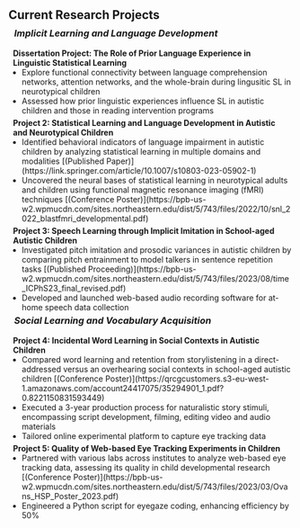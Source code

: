 <h1 id="projects"></h1>

<h2 style="margin: 60px 0px 10px;">Current Research Projects</h2>


<h3 style="margin:0 10px 0;"><em>Implicit Learning and Language Development</em></h3>
<br>
  <h4 style="margin:0 8px 0;">Dissertation Project: The Role of Prior Language Experience in Linguistic Statistical Learning</h4>
  
  <ul style="margin:0 0 5px;">
    <li>Explore functional connectivity between language comprehension networks, attention networks, and the whole-brain during lingusitic SL in neurotypical children</li>
    <li>Assessed how prior linguistic experiences influence SL in autistic children and those in reading intervention programs</li>
  </ul>


  <h4 style="margin:0 8px 0;">Project 2: Statistical Learning and Language Development in Autistic and Neurotypical Children</h4>
  
  <ul style="margin:0 0 5px;">
    <li>Identified behavioral indicators of language impairment in autistic children by analyzing statistical learning in multiple domains and modalities [(Published Paper)](https://link.springer.com/article/10.1007/s10803-023-05902-1)</li>
    <li>Uncovered the neural bases of statistical learning in neurotypical adults and children using functional magnetic resonance imaging (fMRI) techniques [(Conference Poster)](https://bpb-us-w2.wpmucdn.com/sites.northeastern.edu/dist/5/743/files/2022/10/snl_2022_blastfmri_developmental.pdf)</li>
  </ul>
  
  <h4 style="margin:0 8px 0;">Project 3: Speech Learning through Implicit Imitation in School-aged Autistic Children</h4>
  
  <ul style="margin:0 0 5px;">
    <li>Investigated pitch imitation and prosodic variances in autistic children by comparing pitch entrainment to model talkers in sentence repetition tasks [(Published Proceeding)](https://bpb-us-w2.wpmucdn.com/sites.northeastern.edu/dist/5/743/files/2023/08/time_ICPhS23_final_revised.pdf)</li>
    <li>Developed and launched web-based audio recording software for at-home speech data collection</li>
  </ul>
  
  
<h3 style="margin:0 10px 0;"><em>Social Learning and Vocabulary Acquisition</em></h3>
<br>
  <h4 style="margin:0 8px 0;">Project 4: Incidental Word Learning in Social Contexts in Autistic Children</h4>
  
  <ul style="margin:0 0 5px;">
    <li>Compared word learning and retention from storylistening in a direct-addressed versus an overhearing social contexts  in school-aged autistic children [(Conference Poster)](https://qrcgcustomers.s3-eu-west-1.amazonaws.com/account24417075/35294901_1.pdf?0.8221150831593449)</li>
    <li>Executed a 3-year production process for naturalistic story stimuli, encompassing script development, filming, editing video and audio materials</li>
    <li>Tailored online experimental platform to capture eye tracking data</li>
  </ul>


  <h4 style="margin:0 8px 0;">Project 5: Quality of Web-based Eye Tracking Experiments in Children</h4>
  
  <ul style="margin:0 0 5px;">
    <li>Partnered with various labs across institutes to analyze web-based eye tracking data, assessing its quality in child developmental research [(Conference Poster)](https://bpb-us-w2.wpmucdn.com/sites.northeastern.edu/dist/5/743/files/2023/03/Ovans_HSP_Poster_2023.pdf)</li>
    <li>Engineered a Python script for eyegaze coding, enhancing efficiency by 50%</li>
  </ul>